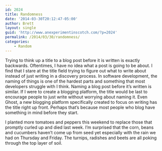 ```yaml
---
id: 2024
title: Randomness
date: '2014-03-30T20:12:47-05:00'
author: Brett
layout: single
guid: 'http://www.anexperimentinscotch.com/?p=2024'
permalink: /2014/03/30/randomness/
categories:
    - Random
---
```


Trying to think up a title to a blog post before it is written is exactly backwards. Oftentimes, I have no idea what a post is going to be about. I find that I stare at the title field trying to figure out what to write about instead of just writing in a discovery process. In software development, the naming of things is one of the hardest parts and something that most developers struggle with I think. Naming a blog post before it’s written is similar. If I were to create a blogging platform, the title would be last to encourage people to just write without worrying about naming it. Even Ghost, a new blogging platform specifically created to focus on writing has the title right up front. Perhaps that’s because most people who blog have something in mind before they start.

I planted more tomatoes and peppers this weekend to replace those that promptly curled up and died last week. I’m surprised that the corn, beans and cucumbers haven’t come up from seed yet especially with the rain we had on Thursday and Friday. The turnips, radishes and beets are all poking through the top layer of soil.